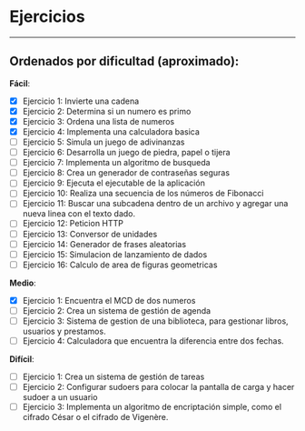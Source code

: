 # Ejercicios
---
## Ordenados por dificultad (aproximado): 

**Fácil**:      
- [x]  Ejercicio 1: Invierte una cadena
- [x]  Ejercicio 2: Determina si un numero es primo
- [x]  Ejercicio 3: Ordena una lista de numeros
- [x]  Ejercicio 4: Implementa una calculadora basica
- [ ]  Ejercicio 5: Simula un juego de adivinanzas
- [ ]  Ejercicio 6: Desarrolla un juego de piedra, papel o tijera
- [ ]  Ejercicio 7: Implementa un algoritmo de busqueda
- [ ]  Ejercicio 8: Crea un generador de contraseñas seguras
- [ ]  Ejercicio 9: Ejecuta el ejecutable de la aplicación
- [ ]  Ejercicio 10: Realiza una secuencia de los números de Fibonacci
- [ ]  Ejercicio 11: Buscar una subcadena dentro de un archivo y agregar una nueva linea con el texto dado. 
- [ ]  Ejercicio 12: Peticion HTTP
- [ ]  Ejercicio 13: Conversor de unidades
- [ ]  Ejercicio 14: Generador de frases aleatorias
- [ ]  Ejercicio 15: Simulacion de lanzamiento de dados
- [ ]  Ejercicio 16: Calculo de area de figuras geometricas

**Medio**: 

- [x]  Ejercicio 1: Encuentra el MCD de dos numeros   
- [ ]  Ejercicio 2: Crea un sistema de gestión de agenda
- [ ]  Ejercicio 3: Sistema de gestion de una biblioteca, para gestionar libros, usuarios y prestamos.
- [ ]  Ejercicio 4: Calculadora que encuentra la diferencia entre dos fechas.

**Difícil**: 

- [ ]  Ejercicio 1: Crea un sistema de gestión de tareas
- [ ]  Ejercicio 2: Configurar sudoers para colocar la pantalla de carga y hacer sudoer a un usuario
- [ ]  Ejercicio 3: Implementa un algoritmo de encriptación simple, como el cifrado César o el cifrado de Vigenère.
